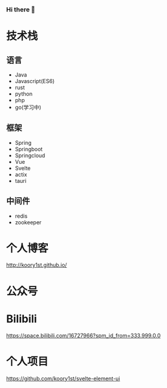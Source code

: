 ### Hi there 👋

# 技术栈
## 语言
- Java
- Javascript(ES6)
- rust
- python
- php
- go(学习中)

## 框架
- Spring
- Springboot
- Springcloud
- Vue
- Svelte
- actix
- tauri

## 中间件
- redis
- zookeeper


# 个人博客
http://koory1st.github.io/

# 公众号

# Bilibili
https://space.bilibili.com/16727966?spm_id_from=333.999.0.0

# 个人项目
https://github.com/koory1st/svelte-element-ui

<!--
**koory1st/koory1st** is a ✨ _special_ ✨ repository because its `README.md` (this file) appears on your GitHub profile.

Here are some ideas to get you started:

- 🔭 I’m currently working on ...
- 🌱 I’m currently learning ...
- 👯 I’m looking to collaborate on ...
- 🤔 I’m looking for help with ...
- 💬 Ask me about ...
- 📫 How to reach me: ...
- 😄 Pronouns: ...
- ⚡ Fun fact: ...
-->
